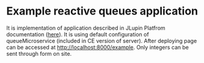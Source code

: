 # Example reactive queues application

It is implementation of application described in JLupin Platfrom documentation ([here](https://jlupinnextserver.io/documentation/jlupin-next-server-141/page/developer-reactive_queues.html)). It is using default configuration of queueMicroservice (included in CE version of server). After deploying page can be accessed at [http://localhost:8000/example](http://localhost:8000/example). Only integers can be sent through form on site.